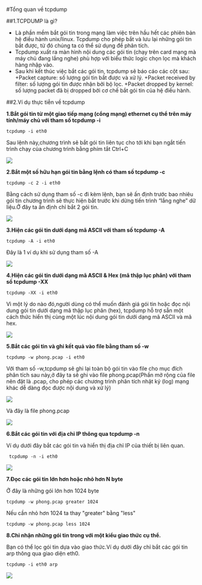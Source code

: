 #Tổng quan về tcpdump

##1.TCPDUMP là gì?
* Là phần mềm bắt gói tin trong mạng làm việc trên hầu hết các phiên bản hệ điều hành unix/linux. Tcpdump cho phép bắt và lưu lại những gói tin bắt được, từ đó chúng ta có thể sử dụng để phân tích.
* Tcpdump xuất ra màn hình nội dung các gói tin (chạy trên card mạng mà máy chủ đang lắng nghe) phù hợp với biểu thức logic chọn lọc mà khách hàng nhập vào.
* Sau khi kết thúc việc bắt các gói tin, tcpdump sẽ báo cáo các cột sau:
+Packet capture: số lượng gói tin bắt được và xử lý.
+Packet received by filter: số lượng gói tin được nhận bởi bộ lọc.
+Packet dropped by kernel: số lượng packet đã bị dropped bởi cơ chế bắt gói tin của hệ điều hành.

##2.Ví dụ thực tiễn về tcpdump

**1.Bắt gói tin từ một giao tiếp mạng (cổng mạng) ethernet cụ thể trên máy tính/máy chủ với tham số tcpdump -i**

    tcpdump -i eth0

Sau lệnh này,chương trình sẽ bắt gói tin liên tục cho tới khi bạn ngắt tiến trình chạy của chương trình bằng phím tắt Ctrl+C

<img src="http://i.imgur.com/cd0yQFp.png">

**2.Bắt một số hữu hạn gói tin bằng lệnh có tham số tcpdump -c**

    tcpdump -c 2 -i eth0

Bằng cách sử dụng tham số -c đi kèm lệnh, bạn sẽ ấn định trước bao nhiêu gói tin chương trình sẽ thực hiện bắt trước khi dừng tiến trình “lắng nghe” dữ liệu.Ở đây ta ấn định chỉ bắt 2 gói tin.

<img src="http://i.imgur.com/CSqKPzN.png">

**3.Hiện các gói tin dưới dạng mã ASCII với tham số tcpdump -A**

    tcpdump -A -i eth0

Đây là 1 ví dụ khi sử dụng tham số -A

<img src="http://i.imgur.com/sTzepEe.png">

**4.Hiện các gói tin dưới dạng mã ASCII & Hex (mã thập lục phân) với tham số tcpdump -XX**

    tcpdump -XX -i eth0

Vì một lý do nào đó,người dùng có thể muốn đánh giá gói tin hoặc đọc nội dung gói tin dưới dạng mã thập lục phân (hex), tcpdump hỗ trợ sẵn một cách thức hiển thị cùng một lúc nội dung gói tin dưới dạng mã ASCII và mã hex.

<img src="http://i.imgur.com/szvNz9x.png">

**5.Bắt các gói tin và ghi kết quả vào file bằng tham số -w**

    tcpdump -w phong.pcap -i eth0

Với tham số -w,tcpdump sẽ ghi lại toàn bộ gói tin vào file cho mục đích phân tích sau này,ở đây ta sẽ ghi vào file phong.pcap(Phần mở rộng của file nên đặt là .pcap, cho phép các chương trình phân tích nhật ký (log) mạng khác dễ dàng đọc được nội dung và xử lý)

<img src="http://i.imgur.com/qtZwp69.png">

Và đây là file phong.pcap

<img src="http://i.imgur.com/HfAbqba.png">

**6.Bắt các gói tin với địa chỉ IP thông qua tcpdump -n**

Ví dụ dưới đây bắt các gói tin và hiển thị địa chỉ IP của thiết bị liên quan.

     tcpdump -n -i eth0
     
<img src="http://i.imgur.com/R0XXlbr.png">

**7.Đọc các gói tin lớn hơn hoặc nhỏ hơn N byte**

Ở đây là những gói lớn hơn 1024 byte

    tcpdump -w phong.pcap greater 1024

Nếu cần nhỏ hơn 1024 ta thay "greater" bằng "less"

    tcpdump -w phong.pcap less 1024

**8.Chỉ nhận những gói tin trong với một kiểu giao thức cụ thể.**

Bạn có thể lọc gói tin dựa vào giao thức.Ví dụ dưới đây chỉ bắt các gói tin arp thông qua giao diện eth0.

    tcpdump -i eth0 arp

<img src="http://i.imgur.com/3t3ociO.png">
